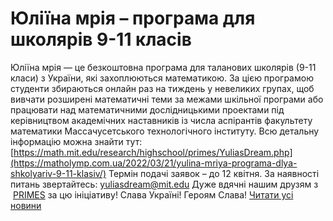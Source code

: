 
# Юліїна мрія – програма для школярів 9-11 класів
Юліїна мрія — це безкоштовна програма для таланових школярів (9-11 класи) з України, які захоплюються математикою. За цією програмою студенти збираються онлайн раз на тиждень у невеликих групах, щоб вивчати розширені математичні теми за межами шкільної програми або працювати над математичними дослідницькими проектами під керівництвом академічних наставників із числа аспірантів факультету математики Массачусетського технологічного інституту.
Всю детальну інформацію можна знайти тут:
[https://math.mit.edu/research/highschool/primes/YuliasDream.php](https://matholymp.com.ua/2022/03/21/yulina-mriya-programa-dlya-shkolyariv-9-11-klasiv/)
Термін подачі заявок – до 12 квітня.
За наявності питань звертайтесь: [yuliasdream@mit.edu](mailto:yuliasdream@mit.edu)
Дуже вдячні нашим друзям з  [PRIMES](https://math.mit.edu/research/highschool/primes/index.php) за цю ініціативу!
Слава Україні!
Героям Слава!
[Читати усі новини](/news)
       